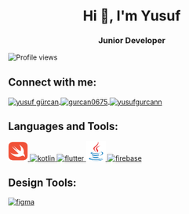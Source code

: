 <h1 align="center">Hi 👋, I'm Yusuf</h1>
<h3 align="center">Junior Developer</h3>

<p align="left">
  <img src="https://camo.githubusercontent.com/9a0e678efe655b8fce254142db9efe7b5988a6e310b877c293db79e1f9ca1f1d/68747470733a2f2f6b6f6d617265762e636f6d2f67687076632f3f757365726e616d653d6572617962756c7574266c6162656c3d50726f66696c65253230766965777326636f6c6f723d306537356236267374796c653d666c6174" alt="Profile views" />
</p>


<h2 align="left">Connect with me:</h2>
<p align="left">
  <a href="https://www.linkedin.com/in/yusuf-g%C3%BCrcan-563b4523a/" target="blank">
    <img align="center" src="https://raw.githubusercontent.com/rahuldkjain/github-profile-readme-generator/master/src/images/icons/Social/linked-in-alt.svg" alt="yusuf gürcan" height="30" width="40" />
  </a>
  </a>
  <a href="https://instagram.com/yusufgurcan_" target="blank">
    <img align="center" src="https://raw.githubusercontent.com/rahuldkjain/github-profile-readme-generator/master/src/images/icons/Social/instagram.svg" alt="gurcan0675" height="30" width="40" />
  </a>
  <a href="https://x.com/yusufgurcann" target="blank">
    <img align="center" src="https://images.seeklogo.com/logo-png/49/1/twitter-x-logo-png_seeklogo-492396.png?v=638653838510000000" alt="yusufgurcann" height="30" width="40" />
  </a>
</p>


<h2 align="left">Languages and Tools:</h2>
<p align="left">
  <a href="https://developer.apple.com/swift/" target="_blank" rel="noreferrer">
    <img src="https://raw.githubusercontent.com/devicons/devicon/master/icons/swift/swift-original.svg" alt="swift" width="40" height="40"/>
  </a>
  <a href="https://kotlinlang.org" target="_blank" rel="noreferrer">
    <img src="https://www.vectorlogo.zone/logos/kotlinlang/kotlinlang-icon.svg" alt="kotlin" width="40" height="40"/>
  </a>
  <a href="https://flutter.dev" target="_blank" rel="noreferrer">
    <img src="https://www.vectorlogo.zone/logos/flutterio/flutterio-icon.svg" alt="flutter" width="40" height="40"/>
  </a>
  <a href="https://www.java.com" target="_blank" rel="noreferrer">
    <img src="https://raw.githubusercontent.com/devicons/devicon/master/icons/java/java-original.svg" alt="java" width="40" height="40"/>
  </a>
  <a href="https://firebase.google.com/" target="_blank" rel="noreferrer">
    <img src="https://www.vectorlogo.zone/logos/firebase/firebase-icon.svg" alt="firebase" width="40" height="40"/>
  </a>
</p>


<h2 align="left">Design Tools:</h2>
<p align="left">
  <a href="https://www.figma.com/" target="_blank" rel="noreferrer"> 
    <img src="https://www.vectorlogo.zone/logos/figma/figma-icon.svg" alt="figma" width="40" height="40"/> 
  </a>
</p>
